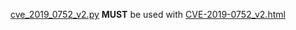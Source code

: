 [cve_2019_0752_v2.py](cve_2019_0752_v2.py) **MUST** be used with [CVE-2019-0752_v2.html](../../baselines/CVE-2019-0752_v2.html)
